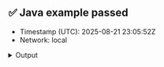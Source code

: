## ✅ Java example passed
- Timestamp (UTC): 2025-08-21 23:05:52Z
- Network: local

<details><summary>Output</summary>

Hedera account created: 0.0.1003
EVM Address: 0x034c9a04944e59d77f1a4c47c0ebc4eb51db937e


Waiting for Mirror Node to update...

Account balance not yet available in Mirror Node
</details>
